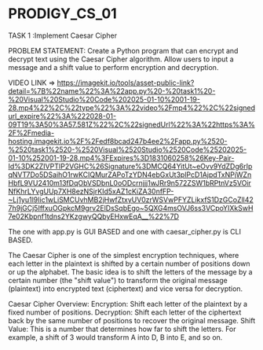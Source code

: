 # PRODIGY_CS_01
TASK 1 :Implement Caesar Cipher

PROBLEM STATEMENT:  Create a Python program that can encrypt 
and decrypt text using the Caesar Cipher algorithm. 
Allow users to input a message and a shift value to 
perform encryption and decryption.

VIDEO LINK => https://imagekit.io/tools/asset-public-link?detail=%7B%22name%22%3A%22app.py%20-%20task1%20-%20Visual%20Studio%20Code%202025-01-10%2001-19-28.mp4%22%2C%22type%22%3A%22video%2Fmp4%22%2C%22signedurl_expire%22%3A%222028-01-09T19%3A50%3A57.581Z%22%2C%22signedUrl%22%3A%22https%3A%2F%2Fmedia-hosting.imagekit.io%2F%2Fedf8bcad247b4ee2%2Fapp.py%2520-%2520task1%2520-%2520Visual%2520Studio%2520Code%25202025-01-10%252001-19-28.mp4%3FExpires%3D1831060258%26Key-Pair-Id%3DK2ZIVPTIP2VGHC%26Signature%3DMCQ64YitUt~eOvv9YdZDg6rIpqNVT7Do5DSaihO1rwKCIQMurZAPoTzYDN4ebGxUt3plPcD1AjpdTxNPjWZnHbfL9VU2410m13fDqObVSDbnL0oODcrnjjj1wJRr9n572ZSW1bRPtnVz5VOirNfKhrLYvgUUp7XH8ezNSjrKId5xAZ1cKiZA30nfFP-~Lj1yu1l9Iic1wLiSMCUvhMB2jHwfZtxyUV0zrWSVwPFYZLikxfS1DzGCoZll427h9jGCj5IffxuOGpkcM9grv2ElDsSqbEgo~5QXG4msOVJ6ss3VCpoYIXkSwH7e02Kbpnf1tdns2YKzgwyQQbyEHxwEqA__%22%7D

The one with app.py is GUI BASED and one with caesar_cipher.py is CLI BASED.

The Caesar Cipher is one of the simplest encryption techniques, where each letter in the plaintext is shifted by a certain number of positions down or up the alphabet. The basic idea is to shift the letters of the message by a certain number (the "shift value") to transform the original message (plaintext) into encrypted text (ciphertext) and vice versa for decryption.


Caesar Cipher Overview:
Encryption: Shift each letter of the plaintext by a fixed number of positions.
Decryption: Shift each letter of the ciphertext back by the same number of positions to recover the original message.
Shift Value: This is a number that determines how far to shift the letters. For example, a shift of 3 would transform A into D, B into E, and so on.
